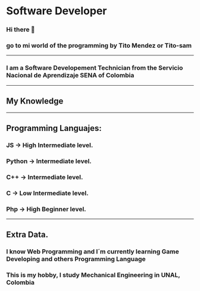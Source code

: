 # Software Developer
### Hi there 👋
### go to mi world of the programming by Tito Mendez or Tito-sam
***
### I am a Software Developement Technician from the Servicio Nacional de Aprendizaje SENA of Colombia
***
## My Knowledge
***
## Programming Languajes:
### JS -> High Intermediate level.
### Python -> Intermediate level.
### C++ -> Intermediate level.
### C -> Low Intermediate level.
### Php -> High Beginner level.
***
## Extra Data.
### I know Web Programming and I´m currently learning Game Developing and others Programming Language
### This is my hobby, I study Mechanical Engineering in UNAL, Colombia



